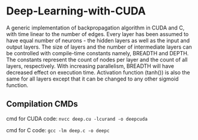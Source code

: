 # Deep-Learning-with-CUDA

A generic implementation of backpropagation algorithm in CUDA and C, with time linear to the number of edges. Every layer has been assumed to have equal number of neurons - the hidden layers as well as the input and output layers. The size of layers and the number of intermediate layers can be controlled with compile-time constants namely, BREADTH and DEPTH. The constants represent the count of nodes per layer and the count of all layers, respectively. With increasing parallelism, BREADTH will have decreased effect on execution time. Activation function (tanh()) is also the same for all layers except that it can be changed to any other sigmoid function.

## Compilation CMDs
cmd for CUDA code:
`nvcc deep.cu -lcurand -o deepcuda`

cmd for C code:
`gcc -lm deep.c -o deepc`

